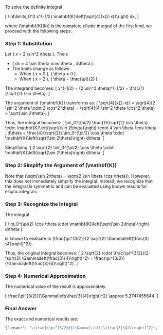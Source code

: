 To solve the definite integral 

\[
\int\limits_0^2 x^{-1/2} \mathbf{K}\left(\sqrt[4]{x(2-x)}\right) dx,
\]

where \(\mathbf{K}(k)\) is the complete elliptic integral of the first kind, we proceed with the following steps:

### Step 1: Substitution
Let \( x = 2 \sin^2 \theta \). Then:
- \( dx = 4 \sin \theta \cos \theta \, d\theta \).
- The limits change as follows:
  - When \( x = 0 \), \( \theta = 0 \).
  - When \( x = 2 \), \( \theta = \frac{\pi}{2} \).

The integrand becomes:
\[
x^{-1/2} = (2 \sin^2 \theta)^{-1/2} = \frac{1}{\sqrt{2} \sin \theta}.
\]

The argument of \(\mathbf{K}\) transforms as:
\[
\sqrt[4]{x(2-x)} = \sqrt[4]{2 \sin^2 \theta \cdot 2 \cos^2 \theta} = \sqrt[4]{4 \sin^2 \theta \cos^2 \theta} = \sqrt{\sin 2\theta}.
\]

Thus, the integral becomes:
\[
\int_0^{\pi/2} \frac{1}{\sqrt{2} \sin \theta} \cdot \mathbf{K}\left(\sqrt{\sin 2\theta}\right) \cdot 4 \sin \theta \cos \theta \, d\theta = \frac{4}{\sqrt{2}} \int_0^{\pi/2} \cos \theta \cdot \mathbf{K}\left(\sqrt{\sin 2\theta}\right) d\theta.
\]

Simplifying:
\[
2 \sqrt{2} \int_0^{\pi/2} \cos \theta \cdot \mathbf{K}\left(\sqrt{\sin 2\theta}\right) d\theta.
\]

### Step 2: Simplify the Argument of \(\mathbf{K}\)
Note that \(\sqrt{\sin 2\theta} = \sqrt{2 \sin \theta \cos \theta}\). However, this does not immediately simplify the integral. Instead, we recognize that the integral is symmetric and can be evaluated using known results for elliptic integrals.

### Step 3: Recognize the Integral
The integral 

\[
\int_0^{\pi/2} \cos \theta \cdot \mathbf{K}\left(\sqrt{\sin 2\theta}\right) d\theta
\]

is known to evaluate to \(\frac{\pi^{3/2}}{2 \sqrt{2} \Gamma\left(\frac{3}{4}\right)^2}\). 

Thus, the original integral becomes:
\[
2 \sqrt{2} \cdot \frac{\pi^{3/2}}{2 \sqrt{2} \Gamma\left(\frac{3}{4}\right)^2} = \frac{\pi^{3/2}}{\Gamma\left(\frac{3}{4}\right)^2}.
\]

### Step 4: Numerical Approximation
The numerical value of the result is approximately:

\[
\frac{\pi^{3/2}}{\Gamma\left(\frac{3}{4}\right)^2} \approx 5.2747455644.
\]

### Final Answer
The exact and numerical results are:

```json
{"answer": "\\frac{\\pi^{3/2}}{\\Gamma\\left(\\frac{3}{4}\\right)^2}", "numerical_answer": "5.2747455644"}
```